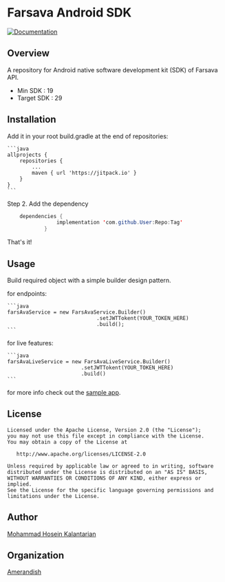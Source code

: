 #  Farsava Android SDK
[![Documentation](https://img.shields.io/badge/api-reference-blue.svg)](https://bump.sh/doc/farsava)

## Overview

A repository for Android native software development kit (SDK) of Farsava API.

- Min SDK : 19
- Target SDK : 29

## Installation

Add it in your root build.gradle at the end of repositories:

	```java
	allprojects {
		repositories {
			...
			maven { url 'https://jitpack.io' }
		}
	}
	```
Step 2. Add the dependency
```java
	dependencies {
        		implementation 'com.github.User:Repo:Tag'
        	}
```
That's it!

## Usage

Build required object with a simple builder design pattern.

for endpoints:
    
    ```java
    farsAvaService = new FarsAvaService.Builder()
                                 .setJWTTokent(YOUR_TOKEN_HERE)
                                 .build();
    ```
for live features: 

    ```java
    farsAvaLiveService = new FarsAvaLiveService.Builder()
                            .setJWTTokent(YOUR_TOKEN_HERE)
                            .build()
    ```
                            
for more info check out the [sample app](https://github.com/amerandish/farsava-android-sdk/tree/master/app).

## License

    Licensed under the Apache License, Version 2.0 (the "License");
    you may not use this file except in compliance with the License.
    You may obtain a copy of the License at

       http://www.apache.org/licenses/LICENSE-2.0

    Unless required by applicable law or agreed to in writing, software
    distributed under the License is distributed on an "AS IS" BASIS,
    WITHOUT WARRANTIES OR CONDITIONS OF ANY KIND, either express or implied.
    See the License for the specific language governing permissions and
    limitations under the License.

## Author

[Mohammad Hosein Kalantarian](https://www.mhksoft.com)

## Organization

[Amerandish](https://www.amerandish.com)
